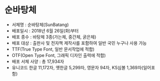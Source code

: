 # 순바탕체

- 서체명 : 순바탕체(SunBatang)
- 배포일시 : 2018년 6월 26일(화)부터
- 배포 종수 : 바탕체 3종(가는체, 중간체, 굵은체)
- 배포 대상 : 출판사 및 전자책 제작사를 포함하여 일반 국민 누구나 사용 가능
- TTF(True Type Font, 일반 문서작업에 적합)
- OTF(Open Type Font, 그래픽 디자인 출력에 적합)
- 배포 서체 사양 : 총 17,934자
- 유니코드 한글 11,172자, 옛한글 5,299자, 영문자 94자, KS심볼 1,369자(일어포함)




